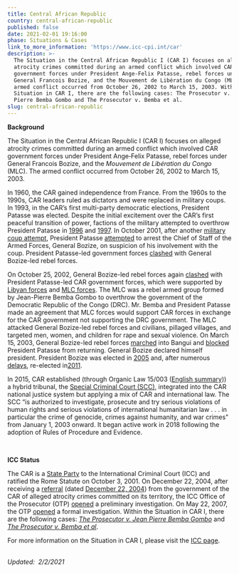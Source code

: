 ```yaml
---
title: Central African Republic
country: central-african-republic
published: false
date: 2021-02-01 19:16:00
phase: Situations & Cases
link_to_more_information: 'https://www.icc-cpi.int/car'
description: >-
  The Situation in the Central African Republic I (CAR I) focuses on alleged
  atrocity crimes committed during an armed conflict which involved CAR
  government forces under President Ange‐Felix Patasse, rebel forces under
  General Francois Bozize, and the Mouvement de Libération du Congo (MLC). The
  armed conflict occurred from October 26, 2002 to March 15, 2003. Within the
  Situation in CAR I, there are the following cases: The Prosecutor v. Jean
  Pierre Bemba Gombo and The Prosecutor v. Bemba et al.
slug: central-african-republic
---
```


**Background**

The Situation in the Central African Republic I (CAR I) focuses on alleged atrocity crimes committed during an armed conflict which involved CAR government forces under President Ange‐Felix Patasse, rebel forces under General Francois Bozize, and the *Mouvement de Libération du Congo* (MLC). The armed conflict occurred from October 26, 2002 to March 15, 2003.

In 1960, the CAR gained independence from France. From the 1960s to the 1990s, CAR leaders ruled as dictators and were replaced in military coups. In 1993, in the CAR’s first multi-party democratic elections, President Patasse was elected. Despite the initial excitement over the CAR’s first peaceful transition of power, factions of the military attempted to overthrow President Patasse in [1996](http://news.bbc.co.uk/2/hi/africa/1360313.stm) and [1997](http://news.bbc.co.uk/2/hi/africa/1360313.stm). In October 2001, after another [military coup attempt](http://news.bbc.co.uk/2/hi/africa/1355986.stm), President Patasse [attempted](http://news.bbc.co.uk/2/hi/africa/1643356.stm) to arrest the Chief of Staff of the Armed Forces, General Bozize, on suspicion of his involvement with the coup. President Patasse-led government forces [clashed](http://news.bbc.co.uk/2/hi/africa/1636193.stm) with General Bozize-led rebel forces.

On October 25, 2002, General Bozize-led rebel forces again [clashed](http://news.bbc.co.uk/2/hi/africa/2361983.stm) with President Patasse-led CAR government forces, which were supported by [Libyan forces](http://news.bbc.co.uk/2/hi/africa/2368563.stm) and [MLC forces](http://news.bbc.co.uk/2/hi/africa/2560051.stm). The MLC was a rebel armed group formed by Jean-Pierre Bemba Gombo to overthrow the government of the Democratic Republic of the Congo (DRC). Mr. Bemba and President Patasse made an agreement that MLC forces would support CAR forces in exchange for the CAR government not supporting the DRC government. The MLC attacked General Bozize-led rebel forces and civilians, pillaged villages, and targeted men, women, and children for rape and sexual violence. On March 15, 2003, General Bozize-led rebel forces [marched](http://news.bbc.co.uk/2/hi/africa/2853429.stm) into Bangui and [blocked](http://news.bbc.co.uk/2/hi/africa/2859407.stm) President Patasse from returning. General Bozize declared himself president. President Bozize was elected in [2005](http://news.bbc.co.uk/2/hi/africa/4576431.stm) and, after numerous [delays](http://af.reuters.com/article/topNews/idAFJOE6A80E720101109), re-elected in[2011](http://af.reuters.com/article/topNews/idAFJOE70S03F20110129).

In 2015, CAR established (through Organic Law 15/003 ([English summary](https://ihl-databases.icrc.org/applic/ihl/ihl-nat.nsf/implementingLaws.xsp?documentId=92C4EC76991F04C4C1257ECB004E25D5&amp;action=openDocument&amp;xp_countrySelected=CF&amp;xp_topicSelected=GVAL-992BU6&amp;from=state))) a hybrid tribunal, the [Special Criminal Court (SCC)](https://www.icjafrica.com/single-post/2018/10/23/about-the-new-special-criminal-court-in-the-central-african-republic), integrated into the CAR national justice system but applying a mix of CAR and international law. The SCC “is authorized to investigate, prosecute and try serious violations of human rights and serious violations of international humanitarian law . . . in particular the crime of genocide, crimes against humanity, and war crimes" from January 1, 2003 onward. It began active work in 2018 following the adoption of Rules of Procedure and Evidence.

&nbsp;

**ICC Status**

The CAR is a [State Party](https://asp.icc-cpi.int/en_menus/asp/states%20parties/african%20states/Pages/central%20african%20republic.aspx) to the International Criminal Court (ICC) and ratified the Rome Statute on October 3, 2001. On December 22, 2004, after receiving a [referral](https://www.legal-tools.org/uploads/tx_ltpdb/ICCProsecutor_receives_Referral_Concerning_CAR_01.pdf) (dated [December 22, 2004](https://www.legal-tools.org/uploads/tx_ltpdb/doc320182_03.pdf)) from the government of the CAR of alleged atrocity crimes committed on its territory, the ICC Office of the Prosecutor (OTP) [opened](https://www.legal-tools.org/uploads/tx_ltpdb/doc320182_03.pdf) a preliminary investigation. On May 22, 2007, the OTP [opened](https://www.icc-cpi.int/Pages/item.aspx?name=prosecutor%20opens%20investigation%20in%20the%20central%20african%20republic) a formal investigation. Within the Situation in CAR I, there are the following cases: [*The Prosecutor v. Jean Pierre Bemba Gombo*](https://www.aba-icc.org/cases/case/the-prosecutor-v-bemba/) and [*The Prosecutor v. Bemba et al*](https://www.aba-icc.org/cases/case/the-prosecutor-v-bemba-et-al/).

For more information on the Situation in CAR I, please visit the [ICC page](https://www.icc-cpi.int/car).

<br>*Updated:&nbsp; 2/2/2021*
